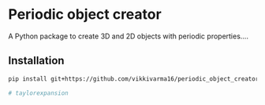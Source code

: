 # Periodic object creator

A Python package to create 3D and 2D objects with periodic properties....

## Installation

```bash
pip install git+https://github.com/vikkivarma16/periodic_object_creator.git

# taylorexpansion
